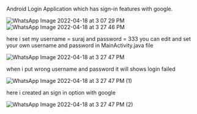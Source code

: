 Android Login Application which has sign-in features with google.


![WhatsApp Image 2022-04-18 at 3 07 29 PM](https://user-images.githubusercontent.com/101108540/163791930-c08797e8-96c8-4169-8c07-7eb3c9516246.jpeg)
![WhatsApp Image 2022-04-18 at 3 27 46 PM](https://user-images.githubusercontent.com/101108540/163792219-c0e35b2d-3942-4be6-8c11-9c8c9a3eaed9.jpeg)


here i set my username = suraj and password = 333
you can edit and set your own username and password in MainActivity.java file

![WhatsApp Image 2022-04-18 at 3 27 47 PM](https://user-images.githubusercontent.com/101108540/163792320-80191323-670d-48fe-b83c-b02982174e36.jpeg)


when i put wrong username and password it will shows login failed

![WhatsApp Image 2022-04-18 at 3 27 47 PM (1)](https://user-images.githubusercontent.com/101108540/163792430-c6351cbe-ec80-43fc-82f4-f8f0d50c1007.jpeg)


here i created an sign in option with google 

![WhatsApp Image 2022-04-18 at 3 27 47 PM (2)](https://user-images.githubusercontent.com/101108540/163792549-d5e5f170-d489-4d69-9b15-8190c1be026d.jpeg)
